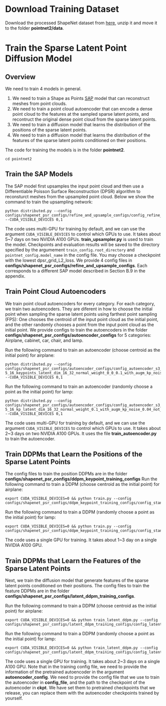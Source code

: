 # Download Training Dataset
Download the processed ShapeNet dataset from [here](https://s3.eu-central-1.amazonaws.com/avg-projects/occupancy_networks/data/dataset_small_v1.1.zip), unzip it and move it to the folder **pointnet2/data**.


# Train the Sparse Latent Point Diffusion Model
## Overview
We need to train 4 models in general. 
1. We need to train a Shape as Points [SAP](https://github.com/autonomousvision/shape_as_points) model that can reconstruct meshes from point clouds. 
2. We need to train a point cloud autoencoder that can encode a dense point cloud to the features at the sampled sparse latent points, and recontruct the original dense point cloud from the sparse latent points.
3. We need to train a diffusion model that learns the distribution of the positions of the sparse latent points.
4. We need to train a diffusion model that learns the distribution of the features of the sparse latent points conditioned on their positions. 

The code for training the models is in the folder **pointnet2**.
```
cd pointnet2
```

## Train the SAP Models
The SAP model first upsamples the input point cloud and then use a Differentiable Poisson Surface Reconstruction (DPSR) algorithm to reconsturct meshes from the upsampled point cloud.
Below we show the command to train the upsampling network:
```
python distributed.py --config configs/shapenet_psr_configs/refine_and_upsample_configs/config_refine_and_upsample_standard_attention_s3_noise_0.02_symmetry.json --CUDA_VISIBLE_DEVICES 0,1
```
The code uses multi-GPU for training by default, and we can use the argument ``CUDA_VISIBLE_DEVICES`` to control which GPUs to use.
It takes about 5~7 days on two NVIDIA A100 GPUs.
**train_upsampler.py** is used to train the model.
Checkpoints and evaluation results will be saved to the directory specified by the argumement ``train_config.root_directory`` and ``pointnet_config.model_name`` in the config file.
You may choose a checkpoint with the lowest dpsr_grid_L2_loss.
We provide 4 config files in **configs/shapenet_psr_configs/refine_and_upsample_configs**.
Each corresponds to a different SAP model described in Section B.9 in the appendix.

## Train Point Cloud Autoencoders
We train point cloud autoencoders for every category.
For each category, we train two autoencoders. They are diferent in how to choose the initial point when sampling the sparse latent points using farthest point sampling (FPS): One chooses the centroid of the input point cloud as the initial point, and the other randomly chooses a point from the input point cloud as the initial point.
We provide configs to train the autoencoders in the folder **configs/shapenet_psr_configs/autoencoder_configs** for 5 categories: Airplane, cabinet, car, chair, and lamp.

Run the following command to train an autoencoder (choose centroid as the initial point) for airplane:
```
python distributed.py --config configs/shapenet_psr_configs/autoencoder_configs/config_autoencoder_s3_kl_1e-5_16_keypoints_latent_dim_16_32_normal_weight_0_0_0.1_with_augm_kp_noise_0.04_airplane.json --CUDA_VISIBLE_DEVICES 0,1
```
Run the following command to train an autoencoder (randomly choose a point as the initial point) for lamp:
```
python distributed.py --config configs/shapenet_psr_configs/autoencoder_configs/config_autoencoder_s3_kl_1e-5_16_kp_latent_dim_16_32_normal_weight_0.1_with_augm_kp_noise_0.04_not_add_centroid_as_first_kp_lamp.json --CUDA_VISIBLE_DEVICES 0,1
```
The code uses multi-GPU for training by default, and we can use the argument ``CUDA_VISIBLE_DEVICES`` to control which GPUs to use.
It takes about 2~3 days on two NVIDIA A100 GPUs.
It uses the file **train_autoencoder.py** to train the autoencoder. 

## Train DDPMs that Learn the Positions of the Sparse Latent Points
The config files to train the position DDPMs are in the folder **configs/shapenet_psr_configs/ddpm_keypoint_training_configs**
Run the following command to train a DDPM (choose centroid as the initial point) for airplane:
```
export CUDA_VISIBLE_DEVICES=0 && python train.py --config configs/shapenet_psr_configs/ddpm_keypoint_training_configs/config_standard_attention_batchsize_32_s3_ema_model_keypoint_airplane_02691156.json
```
Run the following command to train a DDPM (randomly choose a point as the initial point) for lamp:
```
export CUDA_VISIBLE_DEVICES=0 && python train.py --config configs/shapenet_psr_configs/ddpm_keypoint_training_configs/config_standard_attention_batchsize_32_s3_ema_model_keypoint_lamp_03636649_not_add_centroid_as_first_kp.json
```
The code uses a single GPU for training.
It takes about 1~3 day on a single NVIDIA A100 GPU.

## Train DDPMs that Learn the Features of the Sparse Latent Points
Next, we train the diffusion model that generate features of the sparse latent points conditioned on their positions.
The config files to train the feature DDPMs are in the folder **configs/shapenet_psr_configs/latent_ddpm_training_configs**.

Run the following command to train a DDPM (choose centroid as the initial point) for airplane:

```
export CUDA_VISIBLE_DEVICES=0 && python train_latent_ddpm.py --config configs/shapenet_psr_configs/latent_ddpm_training_configs/config_latent_ddpm_s3_dim_16_32_ae_kp_noise_0.04_keypoint_conditional_airplane_ae_trained_on_airplane.json
```

Run the following command to train a DDPM (randomly choose a point as the initial point) for lamp:
```
export CUDA_VISIBLE_DEVICES=0 && python train_latent_ddpm.py --config configs/shapenet_psr_configs/latent_ddpm_training_configs/config_latent_ddpm_s3_kp_noise_0.04_keypoint_conditional_not_add_centroid_as_first_kp_lamp.json
```
The code uses a single GPU for training.
It takes about 2~3 days on a single A100 GPU.
Note that in the training config file, we need to provide the information of the pretrained autoencoder in the argument **autoencoder_config**.
We need to provide the config file that we use to train the autoencoder in **config_file**, and the path to the checkpoint of the autoencoder in **ckpt**.
We have set them to pretrained checkpoints that we release, you can replace them with the autoencoder checkpoints trained by yourself.
